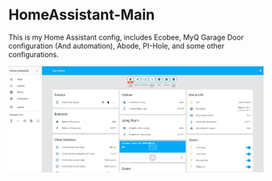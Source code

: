 # HomeAssistant-Main

This is my Home Assistant config, includes Ecobee, MyQ Garage Door configuration (And automation), Abode, PI-Hole, and some other configurations.

![Dashboard Example](https://github.com/NullReferenceError/HomeAssistant-Main/blob/master/dashboardExample.png)
